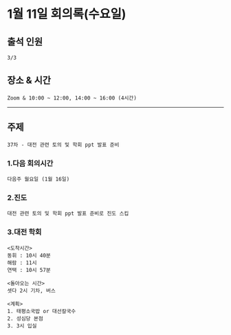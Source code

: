 # **1월 11일 회의록(수요일)**

## **출석 인원**
```
3/3
```

## **장소 & 시간**
```
Zoom & 10:00 ~ 12:00, 14:00 ~ 16:00 (4시간)
```
---
## **주제**
```
37차 - 대전 관련 토의 및 학회 ppt 발표 준비
```

### **1.다음 회의시간**
```
다음주 월요일 (1월 16일)
```
### **2.진도**
```
대전 관련 토의 및 학회 ppt 발표 준비로 진도 스킵
```
### **3.대전 학회**
```
<도착시간>
동휘 : 10시 40분
해람 : 11시
연택 : 10시 57분

<돌아오는 시간>
셋다 2시 기차, 버스

<계획>
1. 태평소국밥 or 대선칼국수
2. 성심당 본점
3. 3시 입실
```